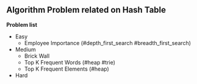 ## Algorithm Problem related on Hash Table

**Problem list**
* Easy
	* Employee Importance (\#depth\_first\_search \#breadth\_first\_search)
* Medium
	* Brick Wall
	* Top K Frequent Words (\#heap \#trie)
	* Top K Frequent Elements (\#heap)
* Hard